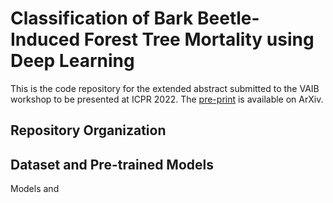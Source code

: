 # Classification of Bark Beetle-Induced Forest Tree Mortality using Deep Learning

This is the code repository for the extended abstract submitted to the VAIB workshop to be presented at ICPR 2022. The [pre-print](https://arxiv.org/abs/2207.07241) is available on ArXiv. 


## Repository Organization




## Dataset and Pre-trained Models
Models and 

